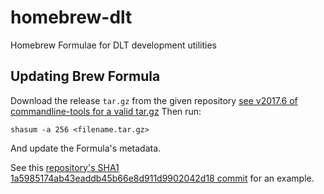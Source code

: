 # homebrew-dlt
Homebrew Formulae for DLT development utilities

## Updating Brew Formula

Download the release `tar.gz` from the given repository [see v2017.6 of commandline-tools for a valid tar.gz](https://github.com/ndlib/commandline-tools/releases/tag/v2017.6)
Then run:

```console
shasum -a 256 <filename.tar.gz>
```

And update the Formula's metadata.

See this [repository's SHA1 1a5985174ab43eaddb45b66e8d911d9902042d18 commit](https://github.com/ndlib/homebrew-dlt/commit/1a5985174ab43eaddb45b66e8d911d9902042d18) for an example.
